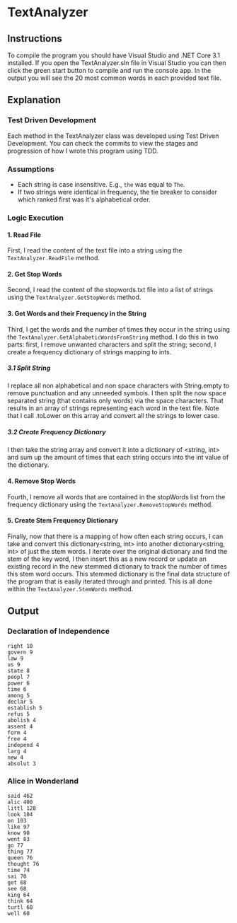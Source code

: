 # TextAnalyzer
## Instructions
To compile the program you should have Visual Studio and .NET Core 3.1 installed. If you open the TextAnalyzer.sln file in Visual Studio you can then click the green start button to compile and run the console app. In the output you will see the 20 most common words in each provided text file.
## Explanation
### Test Driven Development
Each method in the TextAnalyzer class was developed using Test Driven Development. You can check the commits to view the stages and progression of how I wrote this program using TDD. 
### Assumptions
- Each string is case insensitive. E.g., `the` was equal to `The`. 
- If two strings were identical in frequency, the tie breaker to consider which ranked first was it's alphabetical order.
### Logic Execution
#### 1. Read File
First, I read the content of the text file into a string using the `TextAnalyzer.ReadFile` method. 
#### 2. Get Stop Words
Second, I read the content of the stopwords.txt file into a list of strings using the `TextAnalyzer.GetStopWords` method.
#### 3. Get Words and their Frequency in the String
Third, I get the words and the number of times they occur in the string using the `TextAnalyzer.GetAlphabeticWordsFromString` method. I do this in two parts: first, I remove unwanted characters and split the string; second, I create a frequency dictionary of strings mapping to ints.
##### 3.1 Split String
I replace all non alphabetical and non space characters with String.empty to remove punctuation and any unneeded symbols. I then split the now space separated string (that contains only words) via the space characters. That results in an array of strings representing each word in the text file. Note that I call .toLower on this array and convert all the strings to lower case. 
##### 3.2 Create Frequency Dictionary
I then take the string array and convert it into a dictionary of <string, int> and sum up the amount of times that each string occurs into the int value of the dictionary.
#### 4. Remove Stop Words
Fourth, I remove all words that are contained in the stopWords list from the frequency dictionary using the `TextAnalyzer.RemoveStopWords` method.
#### 5. Create Stem Frequency Dictionary
Finally, now that there is a mapping of how often each string occurs, I can take and convert this dictionary<string, int> into another dictionary<string, int> of just the stem words. I iterate over the original dictionary and find the stem of the key word, I then insert this as a new record or update an existing record in the new stemmed dictionary to track the number of times this stem word occurs. This stemmed dictionary is the final data structure of the program that is easily iterated through and printed. This is all done within the `TextAnalyzer.StemWords` method.

## Output
### Declaration of Independence
    right 10
    govern 9
    law 9
    us 9
    state 8
    peopl 7
    power 6
    time 6
    among 5
    declar 5
    establish 5
    refus 5
    abolish 4
    assent 4
    form 4
    free 4
    independ 4
    larg 4
    new 4
    absolut 3
    
### Alice in Wonderland
    said 462
    alic 400
    littl 128
    look 104
    on 103
    like 97
    know 90
    went 83
    go 77
    thing 77
    queen 76
    thought 76
    time 74
    sai 70
    get 68
    see 68
    king 64
    think 64
    turtl 60
    well 60
